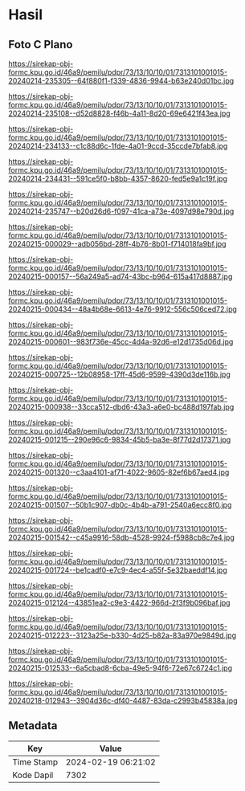 # Hasil

## Foto C Plano

https://sirekap-obj-formc.kpu.go.id/46a9/pemilu/pdpr/73/13/10/10/01/7313101001015-20240214-235305--64f880f1-f339-4836-9944-b63e240d01bc.jpg

https://sirekap-obj-formc.kpu.go.id/46a9/pemilu/pdpr/73/13/10/10/01/7313101001015-20240214-235108--d52d8828-f46b-4a11-8d20-69e6421f43ea.jpg

https://sirekap-obj-formc.kpu.go.id/46a9/pemilu/pdpr/73/13/10/10/01/7313101001015-20240214-234133--c1c88d6c-1fde-4a01-9ccd-35ccde7bfab8.jpg

https://sirekap-obj-formc.kpu.go.id/46a9/pemilu/pdpr/73/13/10/10/01/7313101001015-20240214-234431--591ce5f0-b8bb-4357-8620-fed5e9a1c19f.jpg

https://sirekap-obj-formc.kpu.go.id/46a9/pemilu/pdpr/73/13/10/10/01/7313101001015-20240214-235747--b20d26d6-f097-41ca-a73e-4097d98e790d.jpg

https://sirekap-obj-formc.kpu.go.id/46a9/pemilu/pdpr/73/13/10/10/01/7313101001015-20240215-000029--adb056bd-28ff-4b76-8b01-f714018fa9bf.jpg

https://sirekap-obj-formc.kpu.go.id/46a9/pemilu/pdpr/73/13/10/10/01/7313101001015-20240215-000157--56a249a5-ad74-43bc-b964-615a417d8887.jpg

https://sirekap-obj-formc.kpu.go.id/46a9/pemilu/pdpr/73/13/10/10/01/7313101001015-20240215-000434--48a4b68e-6613-4e76-9912-556c506ced72.jpg

https://sirekap-obj-formc.kpu.go.id/46a9/pemilu/pdpr/73/13/10/10/01/7313101001015-20240215-000601--983f736e-45cc-4d4a-92d6-e12d1735d06d.jpg

https://sirekap-obj-formc.kpu.go.id/46a9/pemilu/pdpr/73/13/10/10/01/7313101001015-20240215-000725--12b08958-17ff-45d6-9599-4390d3de116b.jpg

https://sirekap-obj-formc.kpu.go.id/46a9/pemilu/pdpr/73/13/10/10/01/7313101001015-20240215-000938--33cca512-dbd6-43a3-a6e0-bc488d197fab.jpg

https://sirekap-obj-formc.kpu.go.id/46a9/pemilu/pdpr/73/13/10/10/01/7313101001015-20240215-001215--290e96c6-9834-45b5-ba3e-8f77d2d17371.jpg

https://sirekap-obj-formc.kpu.go.id/46a9/pemilu/pdpr/73/13/10/10/01/7313101001015-20240215-001320--c3aa4101-af71-4022-9605-82ef6b67aed4.jpg

https://sirekap-obj-formc.kpu.go.id/46a9/pemilu/pdpr/73/13/10/10/01/7313101001015-20240215-001507--50b1c907-db0c-4b4b-a791-2540a6ecc8f0.jpg

https://sirekap-obj-formc.kpu.go.id/46a9/pemilu/pdpr/73/13/10/10/01/7313101001015-20240215-001542--c45a9916-58db-4528-9924-f5988cb8c7e4.jpg

https://sirekap-obj-formc.kpu.go.id/46a9/pemilu/pdpr/73/13/10/10/01/7313101001015-20240215-001724--be1cadf0-e7c9-4ec4-a55f-5e32baeddf14.jpg

https://sirekap-obj-formc.kpu.go.id/46a9/pemilu/pdpr/73/13/10/10/01/7313101001015-20240215-012124--43851ea2-c9e3-4422-966d-2f3f9b096baf.jpg

https://sirekap-obj-formc.kpu.go.id/46a9/pemilu/pdpr/73/13/10/10/01/7313101001015-20240215-012223--3123a25e-b330-4d25-b82a-83a970e9849d.jpg

https://sirekap-obj-formc.kpu.go.id/46a9/pemilu/pdpr/73/13/10/10/01/7313101001015-20240215-012533--6a5cbad8-6cba-49e5-94f6-72e67c6724c1.jpg

https://sirekap-obj-formc.kpu.go.id/46a9/pemilu/pdpr/73/13/10/10/01/7313101001015-20240218-012943--3904d36c-df40-4487-83da-c2993b45838a.jpg


## Metadata

| Key        | Value               |
| ---------- | ------------------- |
| Time Stamp | 2024-02-19 06:21:02 |
| Kode Dapil | 7302                |



